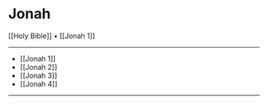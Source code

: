 # Jonah

[[Holy Bible]] • [[Jonah 1]]

---

- [[Jonah 1]]
- [[Jonah 2]]
- [[Jonah 3]]
- [[Jonah 4]]

---

